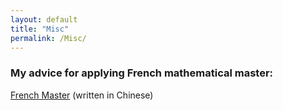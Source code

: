 ```yaml
---
layout: default
title: "Misc"
permalink: /Misc/
---
```


### My advice for applying French mathematical master: 
[French Master](../files/French_Master.pdf) (written in Chinese)
